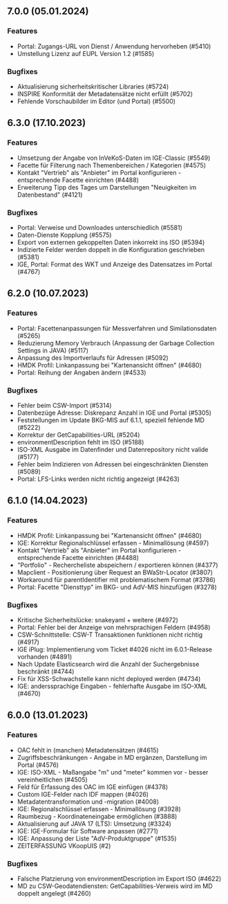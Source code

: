 
## 7.0.0 (05.01.2024)

### Features

* Portal: Zugangs-URL von Dienst / Anwendung hervorheben (#5410)
* Umstellung Lizenz auf EUPL Version 1.2 (#1585)

### Bugfixes

* Aktualisierung sicherheitskritischer Libraries (#5724)
* INSPIRE Konformität der Metadatensätze nicht erfüllt (#5702)
* Fehlende Vorschaubilder im Editor (und Portal) (#5500)
    
## 6.3.0 (17.10.2023)

### Features

* Umsetzung der Angabe von InVeKoS-Daten im IGE-Classic (#5549)
* Facette für Filterung nach Themenbereichen / Kategorien (#4575)
* Kontakt "Vertrieb" als "Anbieter" im Portal konfigurieren - entsprechende Facette einrichten (#4488)
* Erweiterung Tipp des Tages um Darstellungen "Neuigkeiten im Datenbestand" (#4121)

### Bugfixes

* Portal: Verweise und Downloades unterschiedlich  (#5581)
* Daten-Dienste Kopplung   (#5575)
* Export von externen gekoppelten Daten inkorrekt ins ISO  (#5394)
* Indizierte Felder werden doppelt in die Konfiguration geschrieben  (#5381)
* IGE, Portal: Format des WKT und Anzeige des Datensatzes im Portal  (#4767)
    
## 6.2.0 (10.07.2023)

### Features

* Portal: Facettenanpassungen für Messverfahren und Similationsdaten (#5265)
* Reduzierung Memory Verbrauch (Anpassung der Garbage Collection Settings in JAVA) (#5117)
*  Anpassung des Importverlaufs für Adressen (#5092)
* HMDK Profil: Linkanpassung bei "Kartenansicht öffnen" (#4680)
* Portal: Reihung der Angaben ändern (#4533)

### Bugfixes

* Fehler beim CSW-Import  (#5314)
* Datenbezüge Adresse: Diskrepanz Anzahl in IGE und Portal  (#5305)
* Feststellungen im Update BKG-MIS auf 6.1.1, speziell fehlende MD  (#5222)
* Korrektur der GetCapabilities-URL  (#5204)
* environmentDescription fehlt im ISO  (#5188)
* ISO-XML Ausgabe im Datenfinder und Datenrepository nicht valide  (#5177)
* Fehler beim Indizieren von Adressen bei eingeschränkten Diensten  (#5089)
* Portal: LFS-Links werden nicht richtig angezeigt  (#4263)
    
## 6.1.0 (14.04.2023)

### Features

* HMDK Profil: Linkanpassung bei "Kartenansicht öffnen" (#4680)
* IGE: Korrektur Regionalschlüssel erfassen - Minimallösung (#4597)
* Kontakt "Vertrieb" als "Anbieter" im Portal konfigurieren - entsprechende Facette einrichten (#4488)
* "Portfolio" - Rechercheliste abspeichern / exportieren können (#4377)
* Mapclient - Positionierung über Request an BWaStr-Locator (#3807)
* Workaround für parentIdentifier mit problematischem Format (#3786)
* Portal: Facette "Diensttyp" im BKG- und AdV-MIS hinzufügen (#3278)

### Bugfixes

* Kritische Sicherheitslücke: snakeyaml + weitere  (#4972)
* Portal: Fehler bei der Anzeige von mehrsprachigen Feldern  (#4958)
* CSW-Schnittstelle: CSW-T Transaktionen funktionen nicht richtig  (#4917)
* IGE iPlug: Implementierung vom Ticket #4026 nicht im 6.0.1-Release vorhanden  (#4891)
* Nach Update Elasticsearch wird die Anzahl der Suchergebnisse beschränkt  (#4744)
* Fix für XSS-Schwachstelle kann nicht deployed werden  (#4734)
* IGE: anderssprachige Eingaben - fehlerhafte Ausgabe im ISO-XML  (#4670)
    
## 6.0.0 (13.01.2023)

### Features

* OAC fehlt in (manchen) Metadatensätzen (#4615)
* Zugriffs­beschränkun­gen - Angabe in MD ergänzen, Darstellung im Portal (#4576)
* IGE: ISO-XML - Maßangabe "m" und "meter" kommen vor - besser vereinheitlichen (#4505)
* Feld für Erfassung des OAC im IGE einfügen (#4378)
* Custom IGE-Felder nach IDF mappen (#4026)
* Metadatentransformation und -migration (#4008)
* IGE: Regionalschlüssel erfassen - Minimallösung (#3928)
* Raumbezug - Koordinateneingabe ermöglichen (#3888)
* Aktualisierung auf JAVA 17 (LTS): Umsetzung (#3324)
* IGE: IGE-Formular für Software anpassen (#2771)
* IGE: Anpassung der Liste "AdV-Produktgruppe" (#1535)
* ZEITERFASSUNG VKoopUIS (#2)

### Bugfixes

* Falsche Platzierung von environmentDescription im Export ISO  (#4622)
* MD zu CSW-Geodatendiensten: GetCapabilities-Verweis wird im MD doppelt angelegt  (#4260)
    
